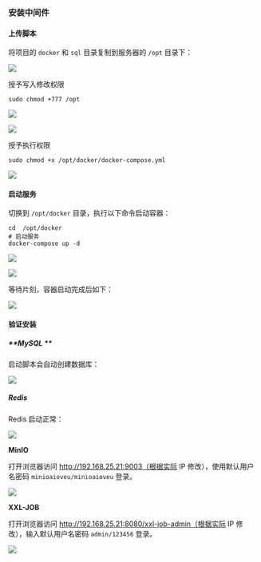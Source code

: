 ### 安装中间件

#### 上传脚本

将项目的 `docker` 和 `sql` 目录复制到服务器的 `/opt` 目录下：



![](F:\Coding\Github\aioveu-boot-doc\功能详解与操作手册\7项目部署\7.3.1.png)



授予写入修改权限

```
sudo chmod +777 /opt
```

![](F:\Coding\Github\aioveu-boot-doc\功能详解与操作手册\7项目部署\7.3.2.png)



![](F:\Coding\Github\aioveu-boot-doc\功能详解与操作手册\7项目部署\7.3.3.png)



授予执行权限

```
sudo chmod +x /opt/docker/docker-compose.yml
```

![](F:\Coding\Github\aioveu-boot-doc\功能详解与操作手册\7项目部署\7.3.4.png)

#### 启动服务

切换到 `/opt/docker` 目录，执行以下命令启动容器：

```
cd  /opt/docker
# 启动服务
docker-compose up -d
```



![](F:\Coding\Github\aioveu-boot-doc\功能详解与操作手册\7项目部署\7.3.5.png)



![](F:\Coding\Github\aioveu-boot-doc\功能详解与操作手册\7项目部署\7.3.6.png)

等待片刻，容器启动完成后如下：



![](F:\Coding\Github\aioveu-boot-doc\功能详解与操作手册\7项目部署\7.3.7.png)



#### 验证安装

##### **MySQL **

启动脚本会自动创建数据库：



![](F:\Coding\Github\aioveu-boot-doc\功能详解与操作手册\7项目部署\7.3.8.png)



##### **Redis**

Redis 启动正常：

![](F:\Coding\Github\aioveu-boot-doc\功能详解与操作手册\7项目部署\7.3.9.png)



**MinIO**

打开浏览器访问 http://192.168.25.21:9003（根据实际 IP 修改），使用默认用户名密码 `minioaioveu/minioaioveu` 登录。

![](F:\Coding\Github\aioveu-boot-doc\功能详解与操作手册\7项目部署\7.3.10.png)



**XXL-JOB**

打开浏览器访问 http://192.168.25.21:8080/xxl-job-admin（根据实际 IP 修改），输入默认用户名密码 `admin/123456` 登录。

![](F:\Coding\Github\aioveu-boot-doc\功能详解与操作手册\7项目部署\7.3.11.png)
